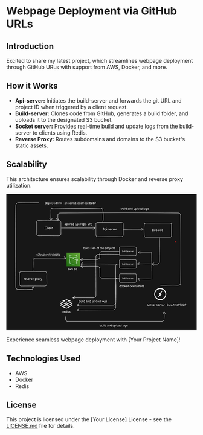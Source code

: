 # Webpage Deployment via GitHub URLs

## Introduction
Excited to share my latest project, which streamlines webpage deployment through GitHub URLs with support from AWS, Docker, and more.

## How it Works
- **Api-server:** Initiates the build-server and forwards the git URL and project ID when triggered by a client request.
- **Build-server:** Clones code from GitHub, generates a build folder, and uploads it to the designated S3 bucket.
- **Socket server:** Provides real-time build and update logs from the build-server to clients using Redis.
- **Reverse Proxy:** Routes subdomains and domains to the S3 bucket's static assets.

## Scalability
This architecture ensures scalability through Docker and reverse proxy utilization.

![server architecture](server_architecture.png)

Experience seamless webpage deployment with [Your Project Name]!

## Technologies Used
- AWS
- Docker
- Redis

## License
This project is licensed under the [Your License] License - see the [LICENSE.md](LICENSE.md) file for details.



